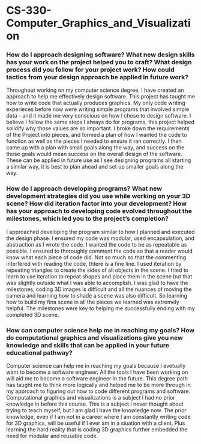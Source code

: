 # CS-330-Computer_Graphics_and_Visualization

### How do I approach designing software? What new design skills has your work on the project helped you to craft? What design process did you follow for your project work? How could tactics from your design approach be applied in future work?

Throughout working on my computer science degree, I have created an approach to help me effectively design software. This project has taught me how to write code that actually produces graphics. My only code writing experieces before now were writing simple programs that involved simple data - and it made me very conscious on how I chose to design software. I believe I follow the same steps I always do for programs, this project helped solidify why those values are so important. I broke down the requirements of the Project into pieces, and formed a plan of how I wanted the code to function as well as the pieces I needed to ensure it ran correctly. I then came up with a plan with small goals along the way, and success on the those goals would mean success on the overall design of the software. These can be applied in future use as I see designing programs all starting a similar way, it is best to plan ahead and set up smaller goals along the way.


### How do I approach developing programs? What new development strategies did you use while working on your 3D scene? How did iteration factor into your development? How has your approach to developing code evolved throughout the milestones, which led you to the project’s completion? 

I approached developing the program similar to how I planned and executed the design phase. I ensured my code was modular, used encapsulation, and abstraction as I wrote the code. I wanted the code to be as repeatable as possible. I ensured to thoroughly comment the code so that a reader would know what each piece of code did. Not so much so that the commenting interfered with reading the code, thtere is a fine line. I used iteration by repeating triangles to create the sides of all objects in the scene. I tried to learn to use iteration to repeat shapes and place them in the scene but that was slightly outside what I was able to accomplish. I was glad to have the milestones, coding 3D images is difficult and all the nuances of moving the camera and learning how to shade a scene was also difficult. So learning how to build my fina scene in all the pieces we learned was extremely helpful. The milestones were key to helping me successfully ending with my completed 3D scene.


### How can computer science help me in reaching my goals? How do computational graphics and visualizations give you new knowledge and skills that can be applied in your future educational pathway?

Computer science can help me in reaching my goals because I evetually want to become a software engineer. All the tools I have been working on will aid me to become a software engineer in the future. This degree path has taught me to think more logically and helped me to be more through in my approach to figuring out how to code different programs and software. Computational graphics and visualizations is a subject I had no prior knowledge in before this course. This is a subject I never thought about trying to teach myself, but I am glad I have the knowledge now. The prior knowledge, even if I am not in a career where I am constantly writing code for 3D graphics, will be useful if I ever am in a siuation with a client. Plus learning the hard reality that is coding 3D graphics further embedded the need for modular and reusable code.
